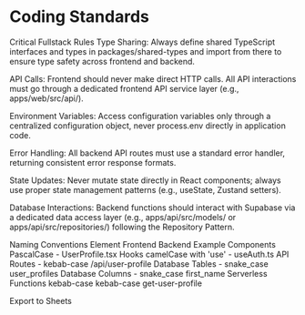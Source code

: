 # Coding Standards
Critical Fullstack Rules
Type Sharing: Always define shared TypeScript interfaces and types in packages/shared-types and import from there to ensure type safety across frontend and backend.

API Calls: Frontend should never make direct HTTP calls. All API interactions must go through a dedicated frontend API service layer (e.g., apps/web/src/api/).

Environment Variables: Access configuration variables only through a centralized configuration object, never process.env directly in application code.

Error Handling: All backend API routes must use a standard error handler, returning consistent error response formats.

State Updates: Never mutate state directly in React components; always use proper state management patterns (e.g., useState, Zustand setters).

Database Interactions: Backend functions should interact with Supabase via a dedicated data access layer (e.g., apps/api/src/models/ or apps/api/src/repositories/) following the Repository Pattern.

Naming Conventions
Element	Frontend	Backend	Example
Components	PascalCase	-	UserProfile.tsx
Hooks	camelCase with 'use'	-	useAuth.ts
API Routes	-	kebab-case	/api/user-profile
Database Tables	-	snake_case	user_profiles
Database Columns	-	snake_case	first_name
Serverless Functions	kebab-case	kebab-case	get-user-profile

Export to Sheets